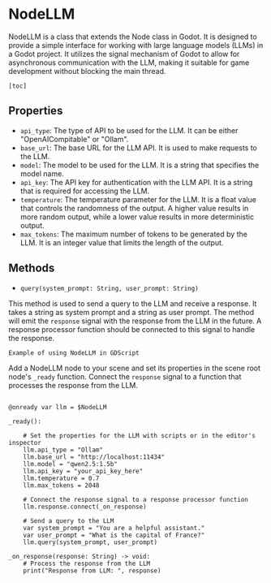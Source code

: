 # NodeLLM
NodeLLM is a class that extends the Node class in Godot. It is designed to provide a simple interface for working with large language models (LLMs) in a Godot project. It utilizes the signal mechanism of Godot to allow for asynchronous communication with the LLM, making it suitable for game development without blocking the main thread.

```admonish summary
[toc]
```

## Properties
- `api_type`: The type of API to be used for the LLM. It can be either "OpenAICompitable" or "Ollam".
- `base_url`: The base URL for the LLM API. It is used to make requests to the LLM.
- `model`: The model to be used for the LLM. It is a string that specifies the model name.
- `api_key`: The API key for authentication with the LLM API. It is a string that is required for accessing the LLM.
- `temperature`: The temperature parameter for the LLM. It is a float value that controls the randomness of the output. A higher value results in more random output, while a lower value results in more deterministic output.
- `max_tokens`: The maximum number of tokens to be generated by the LLM. It is an integer value that limits the length of the output.

## Methods
- `query(system_prompt: String, user_prompt: String)`

This method is used to send a query to the LLM and receive a response. It takes a string as system prompt and a string as user prompt. The method will emit the `response` signal with the response from the LLM in the future. A response processor function should be connected to this signal to handle the response.

```admonish example
Example of using NodeLLM in GDScript
```

Add a NodeLLM node to your scene and set its properties in the scene root node's `_ready` function. Connect the `response` signal to a function that processes the response from the LLM.

```gdscript

@onready var llm = $NodeLLM

_ready():
    
    # Set the properties for the LLM with scripts or in the editor's inspector
    llm.api_type = "Ollam"
    llm.base_url = "http://localhost:11434"
    llm.model = "qwen2.5:1.5b"
    llm.api_key = "your_api_key_here"
    llm.temperature = 0.7
    llm.max_tokens = 2048
    
    # Connect the response signal to a response processor function
    llm.response.connect(_on_response)
    
    # Send a query to the LLM
    var system_prompt = "You are a helpful assistant."
    var user_prompt = "What is the capital of France?"
    llm.query(system_prompt, user_prompt)

_on_response(response: String) -> void:
    # Process the response from the LLM
    print("Response from LLM: ", response)

```